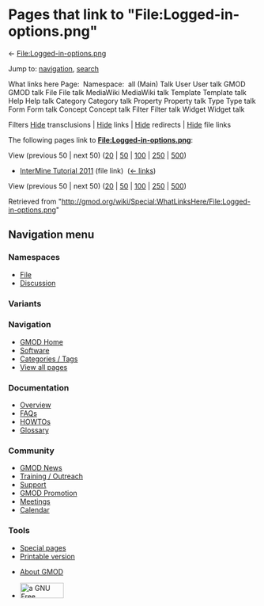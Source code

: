 <div id="mw-page-base" class="noprint">

</div>

<div id="mw-head-base" class="noprint">

</div>

<div id="content" class="mw-body" role="main">

<span id="top"></span>

<div id="mw-js-message" style="display:none;">

</div>



# <span dir="auto">Pages that link to "File:Logged-in-options.png"</span>

<div id="bodyContent">

<div id="contentSub">

←
[File:Logged-in-options.png](/wiki/File:Logged-in-options.png "File:Logged-in-options.png")

</div>

<div id="jump-to-nav" class="mw-jump">

Jump to: [navigation](#mw-navigation), [search](#p-search)

</div>

<div id="mw-content-text">

What links here Page:  Namespace:  all (Main) Talk User User talk GMOD
GMOD talk File File talk MediaWiki MediaWiki talk Template Template talk
Help Help talk Category Category talk Property Property talk Type Type
talk Form Form talk Concept Concept talk Filter Filter talk Widget
Widget talk

Filters
[Hide](/mediawiki/index.php?title=Special:WhatLinksHere/File:Logged-in-options.png&hidetrans=1 "Special:WhatLinksHere/File:Logged-in-options.png")
transclusions \|
[Hide](/mediawiki/index.php?title=Special:WhatLinksHere/File:Logged-in-options.png&hidelinks=1 "Special:WhatLinksHere/File:Logged-in-options.png")
links \|
[Hide](/mediawiki/index.php?title=Special:WhatLinksHere/File:Logged-in-options.png&hideredirs=1 "Special:WhatLinksHere/File:Logged-in-options.png")
redirects \|
[Hide](/mediawiki/index.php?title=Special:WhatLinksHere/File:Logged-in-options.png&hideimages=1 "Special:WhatLinksHere/File:Logged-in-options.png")
file links

The following pages link to
**[File:Logged-in-options.png](/wiki/File:Logged-in-options.png "File:Logged-in-options.png")**:

View (previous 50 \| next 50)
([20](/mediawiki/index.php?title=Special:WhatLinksHere/File:Logged-in-options.png&limit=20 "Special:WhatLinksHere/File:Logged-in-options.png")
\|
[50](/mediawiki/index.php?title=Special:WhatLinksHere/File:Logged-in-options.png&limit=50 "Special:WhatLinksHere/File:Logged-in-options.png")
\|
[100](/mediawiki/index.php?title=Special:WhatLinksHere/File:Logged-in-options.png&limit=100 "Special:WhatLinksHere/File:Logged-in-options.png")
\|
[250](/mediawiki/index.php?title=Special:WhatLinksHere/File:Logged-in-options.png&limit=250 "Special:WhatLinksHere/File:Logged-in-options.png")
\|
[500](/mediawiki/index.php?title=Special:WhatLinksHere/File:Logged-in-options.png&limit=500 "Special:WhatLinksHere/File:Logged-in-options.png"))

- [InterMine Tutorial
  2011](/wiki/InterMine_Tutorial_2011 "InterMine Tutorial 2011") (file
  link) ‎ <span class="mw-whatlinkshere-tools">([←
  links](/mediawiki/index.php?title=Special:WhatLinksHere&target=InterMine+Tutorial+2011 "Special:WhatLinksHere"))</span>

View (previous 50 \| next 50)
([20](/mediawiki/index.php?title=Special:WhatLinksHere/File:Logged-in-options.png&limit=20 "Special:WhatLinksHere/File:Logged-in-options.png")
\|
[50](/mediawiki/index.php?title=Special:WhatLinksHere/File:Logged-in-options.png&limit=50 "Special:WhatLinksHere/File:Logged-in-options.png")
\|
[100](/mediawiki/index.php?title=Special:WhatLinksHere/File:Logged-in-options.png&limit=100 "Special:WhatLinksHere/File:Logged-in-options.png")
\|
[250](/mediawiki/index.php?title=Special:WhatLinksHere/File:Logged-in-options.png&limit=250 "Special:WhatLinksHere/File:Logged-in-options.png")
\|
[500](/mediawiki/index.php?title=Special:WhatLinksHere/File:Logged-in-options.png&limit=500 "Special:WhatLinksHere/File:Logged-in-options.png"))

</div>

<div class="printfooter">

Retrieved from
"<http://gmod.org/wiki/Special:WhatLinksHere/File:Logged-in-options.png>"

</div>

<div id="catlinks" class="catlinks catlinks-allhidden">

</div>

<div class="visualClear">

</div>

</div>

</div>

<div id="mw-navigation">

## Navigation menu

<div id="mw-head">



<div id="left-navigation">

<div id="p-namespaces" class="vectorTabs" role="navigation"
aria-labelledby="p-namespaces-label">

### Namespaces

- <span id="ca-nstab-image"><a href="/wiki/File:Logged-in-options.png" accesskey="c"
  title="View the file page [c]">File</a></span>
- <span id="ca-talk"><a
  href="/mediawiki/index.php?title=File_talk:Logged-in-options.png&amp;action=edit&amp;redlink=1"
  accesskey="t"
  title="Discussion about the content page [t]">Discussion</a></span>

</div>

<div id="p-variants" class="vectorMenu emptyPortlet" role="navigation"
aria-labelledby="p-variants-label">

### 

### Variants[](#)

<div class="menu">

</div>

</div>

</div>

<div id="right-navigation">





</div>



</div>

</div>

</div>

<div id="mw-panel">

<div id="p-logo" role="banner">

<a href="/wiki/Main_Page"
style="background-image: url(http://gmod.org/images/GMOD-cogs.png);"
title="Visit the main page"></a>

</div>

<div id="p-Navigation" class="portal" role="navigation"
aria-labelledby="p-Navigation-label">

### Navigation

<div class="body">

- <span id="n-GMOD-Home">[GMOD Home](/wiki/Main_Page)</span>
- <span id="n-Software">[Software](/wiki/GMOD_Components)</span>
- <span id="n-Categories-.2F-Tags">[Categories /
  Tags](/wiki/Categories)</span>
- <span id="n-View-all-pages">[View all
  pages](/wiki/Special:AllPages)</span>

</div>

</div>

<div id="p-Documentation" class="portal" role="navigation"
aria-labelledby="p-Documentation-label">

### Documentation

<div class="body">

- <span id="n-Overview">[Overview](/wiki/Overview)</span>
- <span id="n-FAQs">[FAQs](/wiki/Category:FAQ)</span>
- <span id="n-HOWTOs">[HOWTOs](/wiki/Category:HOWTO)</span>
- <span id="n-Glossary">[Glossary](/wiki/Glossary)</span>

</div>

</div>

<div id="p-Community" class="portal" role="navigation"
aria-labelledby="p-Community-label">

### Community

<div class="body">

- <span id="n-GMOD-News">[GMOD News](/wiki/GMOD_News)</span>
- <span id="n-Training-.2F-Outreach">[Training /
  Outreach](/wiki/Training_and_Outreach)</span>
- <span id="n-Support">[Support](/wiki/Support)</span>
- <span id="n-GMOD-Promotion">[GMOD
  Promotion](/wiki/GMOD_Promotion)</span>
- <span id="n-Meetings">[Meetings](/wiki/Meetings)</span>
- <span id="n-Calendar">[Calendar](/wiki/Calendar)</span>

</div>

</div>

<div id="p-tb" class="portal" role="navigation"
aria-labelledby="p-tb-label">

### Tools

<div class="body">

- <span id="t-specialpages"><a href="/wiki/Special:SpecialPages" accesskey="q"
  title="A list of all special pages [q]">Special pages</a></span>
- <span id="t-print"><a
  href="/mediawiki/index.php?title=Special:WhatLinksHere/File:Logged-in-options.png&amp;printable=yes"
  rel="alternate" accesskey="p"
  title="Printable version of this page [p]">Printable version</a></span>

</div>

</div>

</div>

</div>

<div id="footer" role="contentinfo">

- <span id="footer-places-about">[About
  GMOD](/wiki/GMOD:About "GMOD:About")</span>

<!-- -->

- <span id="footer-copyrightico">[<img src="http://www.gnu.org/graphics/gfdl-logo-small.png" width="88"
  height="31" alt="a GNU Free Documentation License" />](http://www.gnu.org/licenses/fdl-1.3.html)</span>


<div style="clear:both">

</div>

</div>
